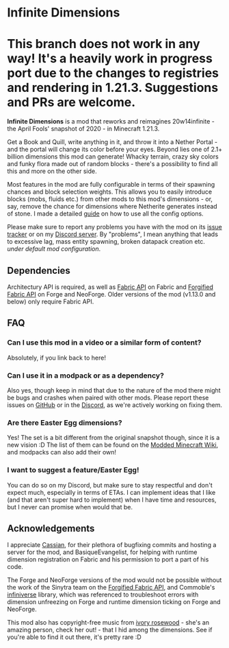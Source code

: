 # Infinite Dimensions
# This branch does not work in any way! It's a heavily work in progress port due to the changes to registries and rendering in 1.21.3. Suggestions and PRs are welcome.

**Infinite Dimensions** is a mod that reworks and reimagines 20w14infinite - the April Fools' snapshot of 2020 - in Minecraft 1.21.3.

Get a Book and Quill, write anything in it, and throw it into a Nether Portal - and the portal will change its color before your eyes. Beyond lies one of 2.1+ billion dimensions this mod can generate! Whacky terrain, crazy sky colors and funky flora made out of random blocks - there's a possibility to find all this and more on the other side.

Most features in the mod are fully configurable in terms of their spawning chances and block selection weights. This allows you to easily introduce blocks (mobs, fluids etc.) from other mods to this mod's dimensions - or, say, remove the chance for dimensions where Netherite generates instead of stone. I made a detailed [guide](https://moddedmc.org/en/mod/infinite-dimensions/docs/Configuring-the-mod) on how to use all the config options.

Please make sure to report any problems you have with the mod on its [issue tracker](https://github.com/LeraRiemann/ProjectInfinity/issues) or on my [Discord server](https://discord.gg/NrvaQWV7Qv). By "problems", I mean anything that leads to excessive lag, mass entity spawning, broken datapack creation etc. *under default mod configuration*.

## Dependencies

Architectury API is required, as well as [Fabric API](https://modrinth.com/mod/fabric-api) on Fabric and [Forgified Fabric API](https://modrinth.com/mod/forgified-fabric-api) on Forge and NeoForge. Older versions of the mod (v1.13.0 and below) only require Fabric API.

## FAQ

### Can I use this mod in a video or a similar form of content?
Absolutely, if you link back to here!

### Can I use it in a modpack or as a dependency?
Also yes, though keep in mind that due to the nature of the mod there might be bugs and crashes when paired with other mods. Please report these issues on [GitHub](https://github.com/LeraRiemann/ProjectInfinity/issues) or in the [Discord](https://discord.gg/NrvaQWV7Qv), as we're actively working on fixing them.

### Are there Easter Egg dimensions?
Yes! The set is a bit different from the original snapshot though, since it is a new vision :D The list of them can be found on the [Modded Minecraft Wiki](https://moddedmc.org/en/project/infinite-dimensions/docs/easter-eggs), and modpacks can also add their own!

### I want to suggest a feature/Easter Egg!
You can do so on my Discord, but make sure to stay respectful and don't expect much, especially in terms of ETAs. I can implement ideas that I like (and that aren't super hard to implement) when I have time and resources, but I never can promise when would that be.

## Acknowledgements
I appreciate [Cassian](https://cassian.cc), for their plethora of bugfixing commits and hosting a server for the mod, and BasiqueEvangelist, for helping with runtime dimension registration on Fabric and his permission to port a part of his code.

The Forge and NeoForge versions of the mod would not be possible without the work of the Sinytra team on the [Forgified Fabric API](https://modrinth.com/mod/forgified-fabric-api), and Commoble's [infiniverse](https://github.com/Commoble/infiniverse/tree/main) library, which was referenced to troubleshoot errors with dimension unfreezing on Forge and runtime dimension ticking on Forge and NeoForge.

This mod also has copyright-free music from [ivory rosewood](https://www.youtube.com/@ivorysoundtracks980) - she's an amazing person, check her out! - that I hid among the dimensions. See if you're able to find it out there, it's pretty rare :D
